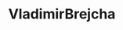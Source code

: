 ---
title: VladimirBrejcha
github: https://github.com/VladimirBrejcha
mode: dark
transition: 1s
score: 72.7
archetype:
- Descriptive
---